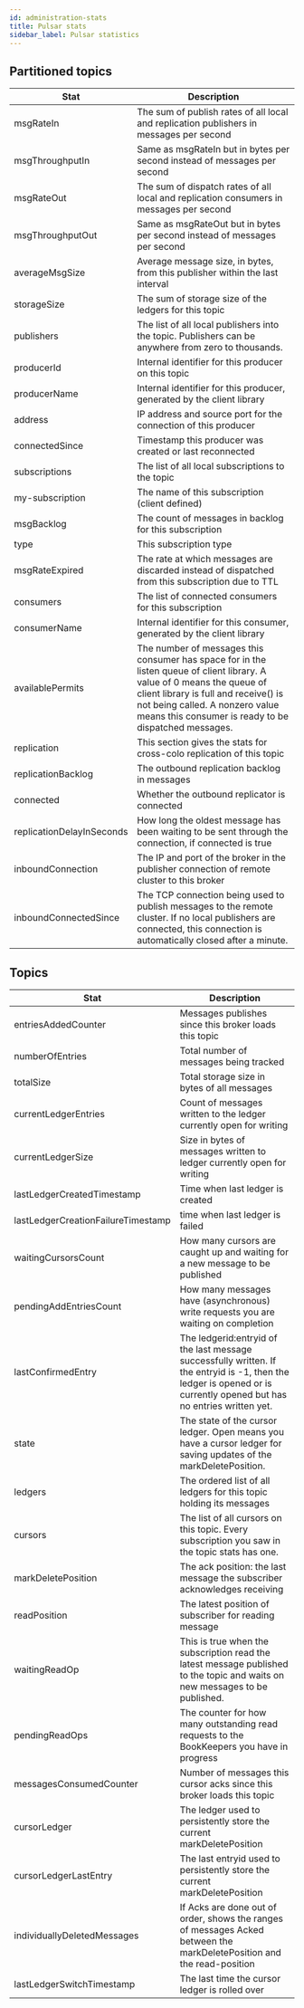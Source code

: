 ```yaml
---
id: administration-stats
title: Pulsar stats
sidebar_label: Pulsar statistics
---
```


## Partitioned topics

|Stat|Description|
|---|---|
|msgRateIn| The sum of publish rates of all local and replication publishers in messages per second|
|msgThroughputIn| Same as msgRateIn but in bytes per second instead of messages per second|
|msgRateOut|  The sum of dispatch rates of all local and replication consumers in messages per second|
|msgThroughputOut|  Same as msgRateOut but in bytes per second instead of messages per second|
|averageMsgSize|  Average message size, in bytes, from this publisher within the last interval|
|storageSize| The sum of storage size of the ledgers for this topic|
|publishers|  The list of all local publishers into the topic. Publishers can be anywhere from zero to thousands.|
|producerId|  Internal identifier for this producer on this topic|
|producerName|  Internal identifier for this producer, generated by the client library|
|address| IP address and source port for the connection of this producer|
|connectedSince|  Timestamp this producer was created or last reconnected|
|subscriptions| The list of all local subscriptions to the topic|
|my-subscription| The name of this subscription (client defined)|
|msgBacklog|  The count of messages in backlog for this subscription|
|type|  This subscription type|
|msgRateExpired|  The rate at which messages are discarded instead of dispatched from this subscription due to TTL|
|consumers| The list of connected consumers for this subscription|
|consumerName|  Internal identifier for this consumer, generated by the client library|
|availablePermits|  The number of messages this consumer has space for in the listen queue of client library. A value of 0 means the queue of client library is full and receive() is not being called. A nonzero value means this consumer is ready to be dispatched messages.|
|replication| This section gives the stats for cross-colo replication of this topic|
|replicationBacklog|  The outbound replication backlog in messages|
|connected| Whether the outbound replicator is connected|
|replicationDelayInSeconds| How long the oldest message has been waiting to be sent through the connection, if connected is true|
|inboundConnection| The IP and port of the broker in the publisher connection of remote cluster to this broker |
|inboundConnectedSince| The TCP connection being used to publish messages to the remote cluster. If no local publishers are connected, this connection is automatically closed after a minute.|


## Topics

|Stat|Description|
|---|---|
|entriesAddedCounter| Messages publishes since this broker loads this topic|
|numberOfEntries| Total number of messages being tracked|
|totalSize| Total storage size in bytes of all messages|
|currentLedgerEntries|  Count of messages written to the ledger currently open for writing|
|currentLedgerSize| Size in bytes of messages written to ledger currently open for writing|
|lastLedgerCreatedTimestamp|  Time when last ledger is created|
|lastLedgerCreationFailureTimestamp|  time when last ledger is failed|
|waitingCursorsCount| How many cursors are caught up and waiting for a new message to be published|
|pendingAddEntriesCount|  How many messages have (asynchronous) write requests you are waiting on completion|
|lastConfirmedEntry|  The ledgerid:entryid of the last message successfully written. If the entryid is -1, then the ledger is opened or is currently  opened but has no entries written yet.|
|state| The state of the cursor ledger. Open means you have a cursor ledger for saving updates of the markDeletePosition.|
|ledgers| The ordered list of all ledgers for this topic holding its messages|
|cursors| The list of all cursors on this topic. Every subscription you saw in the topic stats has one.|
|markDeletePosition|  The ack position: the last message the subscriber acknowledges receiving|
|readPosition|  The latest position of subscriber for reading message|
|waitingReadOp| This is true when the subscription read the latest message published to the topic and waits on new messages to be published.|
|pendingReadOps|  The counter for how many outstanding read requests to the BookKeepers you have in progress|
|messagesConsumedCounter| Number of messages this cursor acks since this broker loads this topic|
|cursorLedger|  The ledger used to persistently store the current markDeletePosition|
|cursorLedgerLastEntry| The last entryid used to persistently store the current markDeletePosition|
|individuallyDeletedMessages| If Acks are done out of order, shows the ranges of messages Acked between the markDeletePosition and the read-position|
|lastLedgerSwitchTimestamp| The last time the cursor ledger is rolled over|
